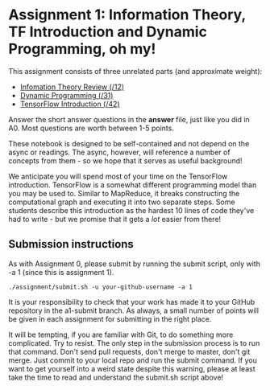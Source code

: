 # Assignment 1: Information Theory, TF Introduction and Dynamic Programming, oh my!

This assignment consists of three unrelated parts (and approximate weight):

* [Infomation Theory Review (/12)](information_theory.ipynb)
* [Dynamic Programming (/31)](dp/dynamic_programming.ipynb)
* [TensorFlow Introduction (/42)](tensorflow/tensorflow.ipynb)

Answer the short answer questions in the **answer** file, just like you did in A0.  Most questions are worth between 1-5 points.

These notebook is designed to be self-contained and not depend on the async or readings. The async, however, will reference a number of concepts from them - so we hope that it serves as useful background!

We anticipate you will spend most of your time on the TensorFlow introduction.
TensorFlow is a somewhat different programming model than you may be used to. 
Similar to MapReduce, it breaks constructing the computational graph and executing it into two separate steps. 
Some students describe this introduction as the hardest 10 lines of code they've had to write - but we promise that it gets a *lot* easier from there!

## Submission instructions 

As with Assignment 0, please submit by running the submit script, only with -a 1 (since this is assignment 1).
```
./assignment/submit.sh -u your-github-username -a 1
```

It is your responsibility to check that your work has made it to your GitHub repository in the a1-submit branch.  As always, a small number of points will be given in each assignment for submitting in the right place.

It will be tempting, if you are familiar with Git, to do something more complicated.  Try to resist.  The only step in the submission process is to run that command.  Don't send pull requests, don't merge to master, don't git merge.  Just commit to your local repo and run the submit command.  If you want to get yourself into a weird state despite this warning, please at least take the time to read and understand the submit.sh script above!
